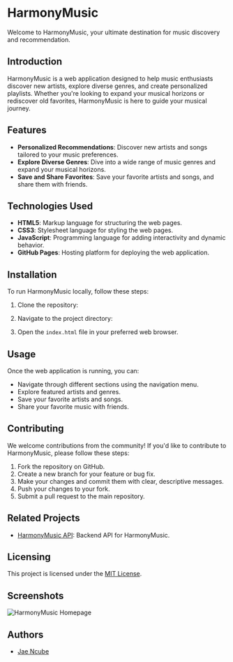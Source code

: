 # HarmonyMusic

Welcome to HarmonyMusic, your ultimate destination for music discovery and recommendation.

## Introduction

HarmonyMusic is a web application designed to help music enthusiasts discover new artists, explore diverse genres, and create personalized playlists. Whether you're looking to expand your musical horizons or rediscover old favorites, HarmonyMusic is here to guide your musical journey.

## Features

- **Personalized Recommendations**: Discover new artists and songs tailored to your music preferences.
- **Explore Diverse Genres**: Dive into a wide range of music genres and expand your musical horizons.
- **Save and Share Favorites**: Save your favorite artists and songs, and share them with friends.

## Technologies Used

- **HTML5**: Markup language for structuring the web pages.
- **CSS3**: Stylesheet language for styling the web pages.
- **JavaScript**: Programming language for adding interactivity and dynamic behavior.
- **GitHub Pages**: Hosting platform for deploying the web application.

## Installation

To run HarmonyMusic locally, follow these steps:

1. Clone the repository:


2. Navigate to the project directory:


3. Open the `index.html` file in your preferred web browser.

## Usage

Once the web application is running, you can:

- Navigate through different sections using the navigation menu.
- Explore featured artists and genres.
- Save your favorite artists and songs.
- Share your favorite music with friends.

## Contributing

We welcome contributions from the community! If you'd like to contribute to HarmonyMusic, please follow these steps:

1. Fork the repository on GitHub.
2. Create a new branch for your feature or bug fix.
3. Make your changes and commit them with clear, descriptive messages.
4. Push your changes to your fork.
5. Submit a pull request to the main repository.

## Related Projects

- [HarmonyMusic API](https://github.com/your-username/harmony-music-api): Backend API for HarmonyMusic.

## Licensing

This project is licensed under the [MIT License](LICENSE).

## Screenshots

![HarmonyMusic Homepage](screenshots/homepage.png)

## Authors

- [Jae Ncube](https://linkedin.com/in/Jason-Ncube)